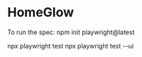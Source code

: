 # HomeGlow

To run the spec:
npm init playwright@latest

npx playwright test
npx playwright test --ui

